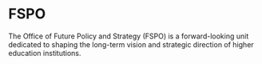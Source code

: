 # FSPO
The Office of Future Policy and Strategy (FSPO) is a forward-looking unit dedicated to shaping the long-term vision and strategic direction of higher education institutions.
